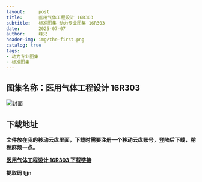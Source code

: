 ```yaml
---
layout:     post
title:      医用气体工程设计 16R303
subtitle:   标准图集 动力专业图集 16R303
date:       2025-07-07
author:     峰兄
header-img: img/the-first.png
catalog: true
tags:
- 动力专业图集
- 标准图集
---
```

## 图集名称：医用气体工程设计 16R303
![封面](https://pic1.imgdb.cn/item/6867955058cb8da5c88fcc0e.jpg)


## 下载地址 ##
**文件放在我的移动云盘里面，下载时需要注册一个移动云盘账号，登陆后下载，稍稍麻烦一点。**  
  
[**医用气体工程设计 16R303 下载链接**](https://caiyun.139.com/w/i/2nQQVzURa1z6i)


**提取码 tjjn**

